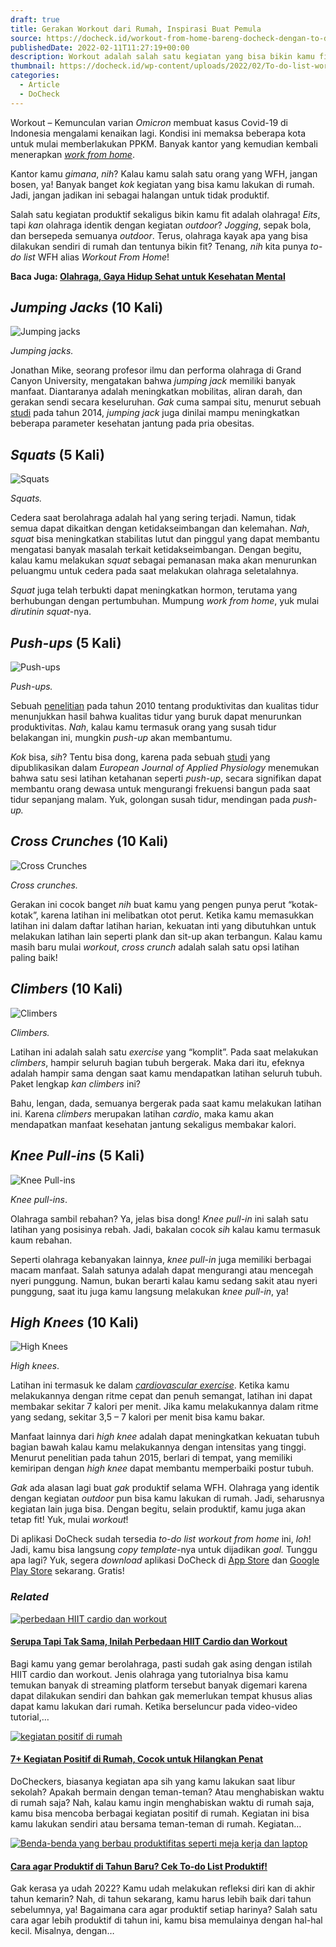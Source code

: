 ```yaml
---
draft: true
title: Gerakan Workout dari Rumah, Inspirasi Buat Pemula
source: https://docheck.id/workout-from-home-bareng-docheck-dengan-to-di-list-ini/
publishedDate: 2022-02-11T11:27:19+00:00
description: Workout adalah salah satu kegiatan yang bisa bikin kamu fit meski WFH. Ini dia to-do list workout from home dari DoCheck!
thumbnail: https://docheck.id/wp-content/uploads/2022/02/To-do-list-workout-from-home-1084x800.jpg
categories:
  - Article
  - DoCheck
---
```


Workout – Kemunculan varian _Omicron_ membuat kasus Covid-19 di Indonesia mengalami kenaikan lagi. Kondisi ini memaksa beberapa kota untuk mulai memberlakukan PPKM. Banyak kantor yang kemudian kembali menerapkan _[work from home](https://docheck.id/work-from-home-cara-agar-tetap-produktif-sekaligus-menyenangkan/)_.

Kantor kamu _gimana_, _nih_? Kalau kamu salah satu orang yang WFH, jangan bosen, ya! Banyak banget _kok_ kegiatan yang bisa kamu lakukan di rumah. Jadi, jangan jadikan ini sebagai halangan untuk tidak produktif.

Salah satu kegiatan produktif sekaligus bikin kamu fit adalah olahraga! _Eits_, tapi _kan_ olahraga identik dengan kegiatan _outdoor_? _Jogging_, sepak bola, dan bersepeda semuanya _outdoor_. Terus, olahraga kayak apa yang bisa dilakukan sendiri di rumah dan tentunya bikin fit? Tenang, _nih_ kita punya _to-do list_ WFH alias _Workout From Home_!

**Baca Juga: [Olahraga, Gaya Hidup Sehat untuk Kesehatan Mental](https://docheck.id/olahraga-untuk-kesehatan-mental/)**

## _Jumping Jacks_ (10 Kali)

![Jumping jacks](https://docheck.id/wp-content/uploads/2022/02/Jumping-Jack-161x300.jpg)

_Jumping jacks._

Jonathan Mike, seorang profesor ilmu dan performa olahraga di Grand Canyon University, mengatakan bahwa _jumping jack_ memiliki banyak manfaat. Diantaranya adalah meningkatkan mobilitas, aliran darah, dan gerakan sendi secara keseluruhan. _Gak_ cuma sampai situ, menurut sebuah [studi](https://www.hindawi.com/journals/bmri/2014/191797/) pada tahun 2014, _jumping jack_ juga dinilai mampu meningkatkan beberapa parameter kesehatan jantung pada pria obesitas.

## _Squats_ (5 Kali)

![Squats](https://docheck.id/wp-content/uploads/2022/02/Squats-229x300.jpg)

_Squats._

Cedera saat berolahraga adalah hal yang sering terjadi. Namun, tidak semua dapat dikaitkan dengan ketidakseimbangan dan kelemahan. _Nah_, _squat_ bisa meningkatkan stabilitas lutut dan pinggul yang dapat membantu mengatasi banyak masalah terkait ketidakseimbangan. Dengan begitu, kalau kamu melakukan _squat_ sebagai pemanasan maka akan menurunkan peluangmu untuk cedera pada saat melakukan olahraga seletalahnya.

_Squat_ juga telah terbukti dapat meningkatkan hormon, terutama yang berhubungan dengan pertumbuhan. Mumpung _work from home_, yuk mulai _dirutinin squat_\-nya.

## _Push-ups_ (5 Kali)

![Push-ups](https://docheck.id/wp-content/uploads/2022/02/Push-ups-300x229.jpg)

_Push-ups._

Sebuah [penelitian](https://journals.lww.com/joem/Abstract/2010/01000/The_Cost_of_Poor_Sleep__Workplace_Productivity.13.aspx) pada tahun 2010 tentang produktivitas dan kualitas tidur menunjukkan hasil bahwa kualitas tidur yang buruk dapat menurunkan produktivitas. _Nah_, kalau kamu termasuk orang yang susah tidur belakangan ini, mungkin _push-up_ akan membantumu.

_Kok_ bisa, _sih_? Tentu bisa dong, karena pada sebuah [studi](https://link.springer.com/article/10.1007/s00421-011-2219-2) yang dipublikasikan dalam _European Journal of Applied Physiology_ menemukan bahwa satu sesi latihan ketahanan seperti _push-up_, secara signifikan dapat membantu orang dewasa untuk mengurangi frekuensi bangun pada saat tidur sepanjang malam. Yuk, golongan susah tidur, mendingan pada _push-up._

## _Cross Crunches_ (10 Kali)

![Cross Crunches](https://docheck.id/wp-content/uploads/2022/02/Cross-Crunches-300x229.jpg)

_Cross crunches._

Gerakan ini cocok banget _nih_ buat kamu yang pengen punya perut “kotak-kotak”, karena latihan ini melibatkan otot perut. Ketika kamu memasukkan latihan ini dalam daftar latihan harian, kekuatan inti yang dibutuhkan untuk melakukan latihan lain seperti plank dan sit-up akan terbangun. Kalau kamu masih baru mulai _workout_, _cross crunch_ adalah salah satu opsi latihan paling baik!

## _Climbers_ (10 Kali)

![Climbers](https://docheck.id/wp-content/uploads/2022/02/Climbers-300x229.jpg)

_Climbers._

Latihan ini adalah salah satu _exercise_ yang “komplit”. Pada saat melakukan _climbers_, hampir seluruh bagian tubuh bergerak. Maka dari itu, efeknya adalah hampir sama dengan saat kamu mendapatkan latihan seluruh tubuh. Paket lengkap _kan climbers_ ini?

Bahu, lengan, dada, semuanya bergerak pada saat kamu melakukan latihan ini. Karena _climbers_ merupakan latihan _cardio_, maka kamu akan mendapatkan manfaat kesehatan jantung sekaligus membakar kalori.

## _Knee Pull-ins_ (5 Kali)

![Knee Pull-ins](https://docheck.id/wp-content/uploads/2022/02/Knee-Pull-Ins-300x229.jpg)

_Knee pull-ins_.

Olahraga sambil rebahan? Ya, jelas bisa dong! _Knee pull-in_ ini salah satu latihan yang posisinya rebah. Jadi, bakalan cocok _sih_ kalau kamu termasuk kaum rebahan.

Seperti olahraga kebanyakan lainnya, _knee pull-in_ juga memiliki berbagai macam manfaat. Salah satunya adalah dapat mengurangi atau mencegah nyeri punggung. Namun, bukan berarti kalau kamu sedang sakit atau nyeri punggung, saat itu juga kamu langsung melakukan _knee pull-in_, ya!

## _High Knees_ (10 Kali)

![High Knees](https://docheck.id/wp-content/uploads/2022/02/High-Knees-139x300.jpg)

_High knees_.

Latihan ini termasuk ke dalam _[cardiovascular exercise](https://www.healthline.com/health/fitness/high-knees-benefits#benefits)_. Ketika kamu melakukannya dengan ritme cepat dan penuh semangat, latihan ini dapat membakar sekitar 7 kalori per menit. Jika kamu melakukannya dalam ritme yang sedang, sekitar 3,5 – 7 kalori per menit bisa kamu bakar.

Manfaat lainnya dari _high knee_ adalah dapat meningkatkan kekuatan tubuh bagian bawah kalau kamu melakukannya dengan intensitas yang tinggi. Menurut penelitian pada tahun 2015, berlari di tempat, yang memiliki kemiripan dengan _high knee_ dapat membantu memperbaiki postur tubuh.

_Gak_ ada alasan lagi buat _gak_ produktif selama WFH. Olahraga yang identik dengan kegiatan _outdoor_ pun bisa kamu lakukan di rumah. Jadi, seharusnya kegiatan lain juga bisa. Dengan begitu, selain produktif, kamu juga akan tetap fit! Yuk, mulai _workout_!

Di aplikasi DoCheck sudah tersedia _to-do list_ _workout from home_ ini, _loh_! Jadi, kamu bisa langsung _copy_ _template_\-nya untuk dijadikan _goal._ Tunggu apa lagi? Yuk, segera _download_ aplikasi DoCheck di [App Store](https://apps.apple.com/id/app/docheck-to-do-list-app/id1603424606?l=id) dan [Google Play Store](https://play.google.com/store/apps/details?id=com.docheck.docheck) sekarang. Gratis!

### _Related_

[![perbedaan HIIT cardio dan workout](https://i1.wp.com/docheck.id/wp-content/uploads/2023/02/perbedaan-hiit-cardio-dan-workout.jpg?resize=350%2C200&ssl=1)](https://docheck.id/perbedaan-hiit-cardio-dan-workout/ "Serupa Tapi Tak Sama, Inilah Perbedaan HIIT Cardio dan Workout")

#### [Serupa Tapi Tak Sama, Inilah Perbedaan HIIT Cardio dan Workout](https://docheck.id/perbedaan-hiit-cardio-dan-workout/ "Serupa Tapi Tak Sama, Inilah Perbedaan HIIT Cardio dan Workout")

Bagi kamu yang gemar berolahraga, pasti sudah gak asing dengan istilah HIIT cardio dan workout. Jenis olahraga yang tutorialnya bisa kamu temukan banyak di streaming platform tersebut banyak digemari karena dapat dilakukan sendiri dan bahkan gak memerlukan tempat khusus alias dapat kamu lakukan dari rumah. Ketika berseluncur pada video-video tutorial,…

[![kegiatan positif di rumah](https://i0.wp.com/docheck.id/wp-content/uploads/2023/01/kegiatan-positif-di-rumah.jpg?resize=350%2C200&ssl=1)](https://docheck.id/kegiatan-positif-di-rumah/ "7+ Kegiatan Positif di Rumah, Cocok untuk Hilangkan Penat")

#### [7+ Kegiatan Positif di Rumah, Cocok untuk Hilangkan Penat](https://docheck.id/kegiatan-positif-di-rumah/ "7+ Kegiatan Positif di Rumah, Cocok untuk Hilangkan Penat")

DoCheckers, biasanya kegiatan apa sih yang kamu lakukan saat libur sekolah? Apakah bermain dengan teman-teman? Atau menghabiskan waktu di rumah saja? Nah, kalau kamu ingin menghabiskan waktu di rumah saja, kamu bisa mencoba berbagai kegiatan positif di rumah. Kegiatan ini bisa kamu lakukan sendiri atau bersama teman-teman di rumah. Kegiatan…

[![Benda-benda yang berbau produktifitas seperti meja kerja dan laptop](https://i1.wp.com/docheck.id/wp-content/uploads/2021/12/pexels-bich-tran-669996-scaled.jpg?resize=350%2C200&ssl=1)](https://docheck.id/meningkatkan-produktivitas-di-tahun-baru-cek-to-do-list-ini/ "Cara agar Produktif di Tahun Baru? Cek To-do List Produktif!")

#### [Cara agar Produktif di Tahun Baru? Cek To-do List Produktif!](https://docheck.id/meningkatkan-produktivitas-di-tahun-baru-cek-to-do-list-ini/ "Cara agar Produktif di Tahun Baru? Cek To-do List Produktif!")

Gak kerasa ya udah 2022? Kamu udah melakukan refleksi diri kan di akhir tahun kemarin? Nah, di tahun sekarang, kamu harus lebih baik dari tahun sebelumnya, ya! Bagaimana cara agar produktif setiap harinya? Salah satu cara agar lebih produktif di tahun ini, kamu bisa memulainya dengan hal-hal kecil. Misalnya, dengan…
